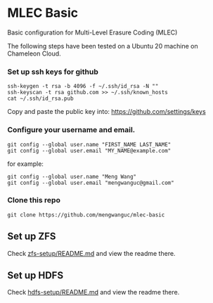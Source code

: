 # MLEC Basic
Basic configuration for Multi-Level Erasure Coding (MLEC)

The following steps have been tested on a Ubuntu 20 machine on Chameleon Cloud.

### Set up ssh keys for github

```
ssh-keygen -t rsa -b 4096 -f ~/.ssh/id_rsa -N ""
ssh-keyscan -t rsa github.com >> ~/.ssh/known_hosts
cat ~/.ssh/id_rsa.pub
```

Copy and paste the public key into: https://github.com/settings/keys

### Configure your username and email.
```
git config --global user.name "FIRST_NAME LAST_NAME"
git config --global user.email "MY_NAME@example.com"
```

for example:

```
git config --global user.name "Meng Wang"
git config --global user.email "mengwanguc@gmail.com"
```

### Clone this repo

```
git clone https://github.com/mengwanguc/mlec-basic
```

## Set up ZFS

Check [zfs-setup/README.md](zfs-setup/README.md) and view the readme there.

## Set up HDFS

Check [hdfs-setup/README.md](hdfs-setup/README.md) and view the readme there.